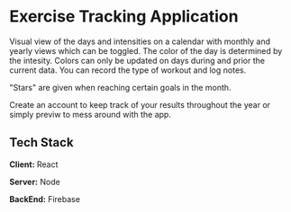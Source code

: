 # Exercise Tracking Application

Visual view of the days and intensities on a calendar with monthly and yearly views which can be toggled. 
The color of the day is determined by the intesity. 
Colors can only be updated on days during and prior the current data.
You can record the type of workout and log notes.

"Stars" are given when reaching certain goals in the month.

Create an account to keep track of your results throughout the year or simply previw to mess around with the app.

## Tech Stack

**Client:** React

**Server:** Node

**BackEnd:** Firebase

  

